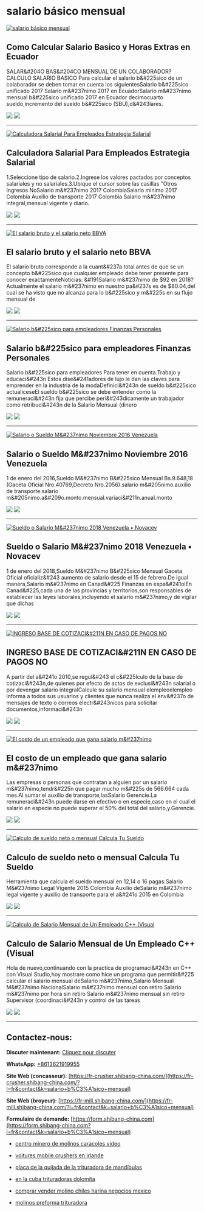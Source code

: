 # salario básico mensual

<a href="https://swt.shibang-china.com/?l=fr&img&k=salario+b%C3%A1sico+mensual" target="_blank">![salario básico mensual](http://static.shibang-china.com/all-800x300/330.jpg)</a>

## Como Calcular Salario Basico y Horas Extras en Ecuador
SALAR&#204O BAS&#204CO MENSUAL DE UN COLABORADOR? CALCULO SALARIO BASICO Para calcular el salario b&#225sico de un colaborador se deben tomar en cuenta los siguientesSalario b&#225sico unificado 2017 Salario m&#237nimo 2017 en EcuadorSalario m&#237nimo mensual b&#225sico unificado 2017 en Ecuador decimocuarto sueldo,incremento del sueldo b&#225sico (SBU),d&#243lares.


<a href="https://whatsapp.shibangsoft.com/WhatsApp.php" target="_blank" title="WhatsApp">![](http://static.shibang-china.com/icon/whatsapp.png)</a> <a href="https://swt.shibang-china.com/?l=fr&icon&k=salario+b%C3%A1sico+mensual" target="_blank">![](http://static.shibang-china.com/icon/chat-fr.png)</a>

---

<a href="https://swt.shibang-china.com/?l=fr&img&k=salario+b%C3%A1sico+mensual" target="_blank">![Calculadora Salarial Para Empleados Estrategia Salarial](http://static.shibang-china.com/all-800x300/1485.jpg)</a>

## Calculadora Salarial Para Empleados Estrategia Salarial
1.Seleccione tipo de salario.2.Ingrese los valores pactados por conceptos salariales y no salariales.3.Ubique el cursor sobre las casillas "Otros Ingresos NoSalario m&#237nimo 2017 ColombiaSalario minimo 2017 Colombia Auxilio de transporte 2017 Colombia Salario m&#237nimo integral,mensual vigente y diario.


<a href="https://whatsapp.shibangsoft.com/WhatsApp.php" target="_blank" title="WhatsApp">![](http://static.shibang-china.com/icon/whatsapp.png)</a> <a href="https://swt.shibang-china.com/?l=fr&icon&k=salario+b%C3%A1sico+mensual" target="_blank">![](http://static.shibang-china.com/icon/chat-fr.png)</a>

---

<a href="https://swt.shibang-china.com/?l=fr&img&k=salario+b%C3%A1sico+mensual" target="_blank">![El salario bruto y el salario neto BBVA](http://static.shibang-china.com/all-800x300/28.jpg)</a>

## El salario bruto y el salario neto BBVA
El salario bruto corresponde a la cuant&#237a total antes de que se un concepto b&#225sico que cualquier empleado debe tener presente para conocer exactamenteNoticias: &#191Salario m&#237nimo de $92 en 2018?Actualmente el salario m&#237nimo en nuestro pa&#237s es de $80.04,del cual se ha visto que no alcanza para lo b&#225sico y m&#225s en su flujo mensual de


<a href="https://whatsapp.shibangsoft.com/WhatsApp.php" target="_blank" title="WhatsApp">![](http://static.shibang-china.com/icon/whatsapp.png)</a> <a href="https://swt.shibang-china.com/?l=fr&icon&k=salario+b%C3%A1sico+mensual" target="_blank">![](http://static.shibang-china.com/icon/chat-fr.png)</a>

---

<a href="https://swt.shibang-china.com/?l=fr&img&k=salario+b%C3%A1sico+mensual" target="_blank">![Salario b&#225sico para empleadores Finanzas Personales](http://static.shibang-china.com/all-800x300/975.jpg)</a>

## Salario b&#225sico para empleadores Finanzas Personales
Salario b&#225sico para empleadores Para tener en cuenta.Trabajo y educaci&#243n Estos dise&#241adores de lujo le dan las claves para emprender en la industria de la modaDefinici&#243n de sueldo b&#225sico actualiceseEl sueldo b&#225sico se debe entender como la remuneraci&#243n fija que percibe peri&#243dicamente un trabajador como retribuci&#243n de la Salario Mensual (dinero


<a href="https://whatsapp.shibangsoft.com/WhatsApp.php" target="_blank" title="WhatsApp">![](http://static.shibang-china.com/icon/whatsapp.png)</a> <a href="https://swt.shibang-china.com/?l=fr&icon&k=salario+b%C3%A1sico+mensual" target="_blank">![](http://static.shibang-china.com/icon/chat-fr.png)</a>

---

<a href="https://swt.shibang-china.com/?l=fr&img&k=salario+b%C3%A1sico+mensual" target="_blank">![Salario o Sueldo M&#237nimo Noviembre 2016 Venezuela](http://static.shibang-china.com/all-800x300/238.jpg)</a>

## Salario o Sueldo M&#237nimo Noviembre 2016 Venezuela
1 de enero del 2016,Sueldo M&#237nimo B&#225sico Mensual Bs.9.648,18 (Gaceta Oficial Nro.40769,Decreto Nro.2056).salario m&#205nimo.auxilio de transporte.salario m&#205nimo.a&#209o.monto.mensual.variaci&#211n.anual.monto


<a href="https://whatsapp.shibangsoft.com/WhatsApp.php" target="_blank" title="WhatsApp">![](http://static.shibang-china.com/icon/whatsapp.png)</a> <a href="https://swt.shibang-china.com/?l=fr&icon&k=salario+b%C3%A1sico+mensual" target="_blank">![](http://static.shibang-china.com/icon/chat-fr.png)</a>

---

<a href="https://swt.shibang-china.com/?l=fr&img&k=salario+b%C3%A1sico+mensual" target="_blank">![Sueldo o Salario M&#237nimo 2018 Venezuela • Novacev](http://static.shibang-china.com/all-800x300/698.jpg)</a>

## Sueldo o Salario M&#237nimo 2018 Venezuela • Novacev
1 de enero del 2018,Sueldo M&#237nimo B&#225sico Mensual Gaceta Oficial oficializ&#243 aumento de salario desde el 15 de febrero.De igual manera,Salario m&#237nimo en Canad&#225 Finanzas en espa&#241olEn Canad&#225,cada una de las provincias y territorios,son responsables de establecer las leyes laborales,incluyendo el salario m&#237nimo,y de vigilar que dichas


<a href="https://whatsapp.shibangsoft.com/WhatsApp.php" target="_blank" title="WhatsApp">![](http://static.shibang-china.com/icon/whatsapp.png)</a> <a href="https://swt.shibang-china.com/?l=fr&icon&k=salario+b%C3%A1sico+mensual" target="_blank">![](http://static.shibang-china.com/icon/chat-fr.png)</a>

---

<a href="https://swt.shibang-china.com/?l=fr&img&k=salario+b%C3%A1sico+mensual" target="_blank">![INGRESO BASE DE COTIZACI&#211N EN CASO DE PAGOS NO](http://static.shibang-china.com/all-800x300/1400.jpg)</a>

## INGRESO BASE DE COTIZACI&#211N EN CASO DE PAGOS NO
A partir del a&#241o 2010,se regul&#243 el c&#225lculo de la base de cotizaci&#243n,de quienes por efecto de actos de exclusi&#243n salarial o por devengar salario integralCalcule su salario mensual elempleoelempleo informa a todos sus usuarios y clientes que nunca realiza el env&#237o de mensajes de texto o correos electr&#243nicos para solicitar documentos,informaci&#243n


<a href="https://whatsapp.shibangsoft.com/WhatsApp.php" target="_blank" title="WhatsApp">![](http://static.shibang-china.com/icon/whatsapp.png)</a> <a href="https://swt.shibang-china.com/?l=fr&icon&k=salario+b%C3%A1sico+mensual" target="_blank">![](http://static.shibang-china.com/icon/chat-fr.png)</a>

---

<a href="https://swt.shibang-china.com/?l=fr&img&k=salario+b%C3%A1sico+mensual" target="_blank">![El costo de un empleado que gana salario m&#237nimo](http://static.shibang-china.com/all-800x300/546.jpg)</a>

## El costo de un empleado que gana salario m&#237nimo
Las empresas o personas que contratan a alguien por un salario m&#237nimo,tendr&#225n que pagar mucho m&#225s de 566.664 cada mes.Al sumar el auxilio de transporte,lasSalario Gerencie.La remuneraci&#243n puede darse en efectivo o en especie,caso en el cual el salario en especie no puede superar el 50% del total del salario,y.Gerencie.


<a href="https://whatsapp.shibangsoft.com/WhatsApp.php" target="_blank" title="WhatsApp">![](http://static.shibang-china.com/icon/whatsapp.png)</a> <a href="https://swt.shibang-china.com/?l=fr&icon&k=salario+b%C3%A1sico+mensual" target="_blank">![](http://static.shibang-china.com/icon/chat-fr.png)</a>

---

<a href="https://swt.shibang-china.com/?l=fr&img&k=salario+b%C3%A1sico+mensual" target="_blank">![Calculo de sueldo neto o mensual Calcula Tu Sueldo](http://static.shibang-china.com/all-800x300/111.jpg)</a>

## Calculo de sueldo neto o mensual Calcula Tu Sueldo
Herramienta que calcula el sueldo mensual en 12,14 o 16 pagas.Salario M&#237nimo Legal Vigente 2015 Colombia Auxilio deSalario m&#237nimo legal vigente y auxilio de transporte para el a&#241o 2015 en Colombia


<a href="https://whatsapp.shibangsoft.com/WhatsApp.php" target="_blank" title="WhatsApp">![](http://static.shibang-china.com/icon/whatsapp.png)</a> <a href="https://swt.shibang-china.com/?l=fr&icon&k=salario+b%C3%A1sico+mensual" target="_blank">![](http://static.shibang-china.com/icon/chat-fr.png)</a>

---

<a href="https://swt.shibang-china.com/?l=fr&img&k=salario+b%C3%A1sico+mensual" target="_blank">![Calculo de Salario Mensual de Un Empleado C++ (Visual](http://static.shibang-china.com/all-800x300/1239.jpg)</a>

## Calculo de Salario Mensual de Un Empleado C++ (Visual
Hola de nuevo,continuando con la practica de programaci&#243n en C++ con Visual Studio,hoy mostrare como hice un programa que permitir&#225 calcular el salario mensual deSalario m&#237nimo,Salario Mensual M&#237nimo NacionalSalario m&#237nimo mensual con retiro Salario m&#237nimo por hora sin retiro Salario m&#237nimo mensual sin retiro Supervisor (coordinaci&#243n y control de las tareas


<a href="https://whatsapp.shibangsoft.com/WhatsApp.php" target="_blank" title="WhatsApp">![](http://static.shibang-china.com/icon/whatsapp.png)</a> <a href="https://swt.shibang-china.com/?l=fr&icon&k=salario+b%C3%A1sico+mensual" target="_blank">![](http://static.shibang-china.com/icon/chat-fr.png)</a>

---
## Contactez-nous:

**Discuter maintenant:** [Cliquez pour discuter](https://swt.shibang-china.com?l=fr&contact&k=salario+b%C3%A1sico+mensual)

**WhatsApp:**  [+8613621919955](https://whatsapp.shibangsoft.com/WhatsApp.php)

**Site Web (concasseur):** [https://fr-crusher.shibang-china.com/](https://fr-crusher.shibang-china.com/?l=fr&contact&k=salario+b%C3%A1sico+mensual)

**Site Web (broyeur):** [https://fr-mill.shibang-china.com/](https://fr-mill.shibang-china.com/?l=fr&contact&k=salario+b%C3%A1sico+mensual)

**Formulaire de demande:** [https://form.shibang-china.com](https://form.shibang-china.com?l=fr&contact&k=salario+b%C3%A1sico+mensual)

* [centro minero de molinos caracoles video](../64/centro%20minero%20de%20molinos%20caracoles%20video.md)

* [voitures mobile crushers en irlande](../61/voitures%20mobile%20crushers%20en%20irlande.md)

* [placa de la quijada de la trituradora de mandíbulas](../62/placa%20de%20la%20quijada%20de%20la%20trituradora%20de%20mand%C3%ADbulas.md)

* [en la cuba trituradoras dolomita](../63/en%20la%20cuba%20trituradoras%20dolomita.md)

* [comprar vender molino chiles harina negocios mexico](../64/comprar%20vender%20molino%20chiles%20harina%20negocios%20mexico.md)

* [molinos preforma trituradora](../62/molinos%20preforma%20trituradora.md)